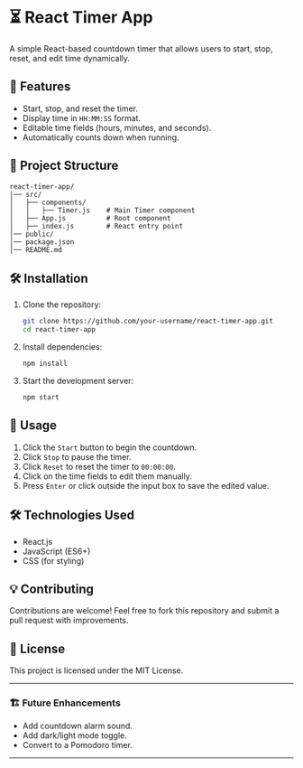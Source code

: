 # ⏳ React Timer App

A simple React-based countdown timer that allows users to start, stop, reset, and edit time dynamically.

## 🚀 Features

- Start, stop, and reset the timer.
- Display time in `HH:MM:SS` format.
- Editable time fields (hours, minutes, and seconds).
- Automatically counts down when running.

## 📂 Project Structure

```
react-timer-app/
│── src/
│   ├── components/
│   │   ├── Timer.js    # Main Timer component
│   ├── App.js          # Root component
│   ├── index.js        # React entry point
│── public/
│── package.json
│── README.md
```

## 🛠️ Installation

1. Clone the repository:
   ```sh
   git clone https://github.com/your-username/react-timer-app.git
   cd react-timer-app
   ```

2. Install dependencies:
   ```sh
   npm install
   ```

3. Start the development server:
   ```sh
   npm start
   ```

## 📜 Usage

1. Click the `Start` button to begin the countdown.
2. Click `Stop` to pause the timer.
3. Click `Reset` to reset the timer to `00:00:00`.
4. Click on the time fields to edit them manually.
5. Press `Enter` or click outside the input box to save the edited value.

## 🛠️ Technologies Used

- React.js
- JavaScript (ES6+)
- CSS (for styling)

## 💡 Contributing

Contributions are welcome! Feel free to fork this repository and submit a pull request with improvements.

## 📄 License

This project is licensed under the MIT License.

---

### 🏗️ Future Enhancements

- Add countdown alarm sound.
- Add dark/light mode toggle.
- Convert to a Pomodoro timer.

---

